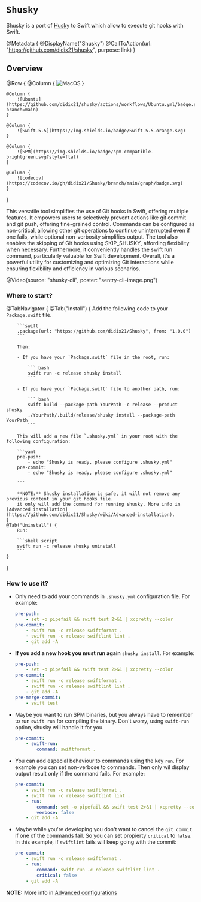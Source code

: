 # ``Shusky``

Shusky is a port of [Husky](https://github.com/typicode/husky) to Swift which allow to execute
git hooks with Swift.

@Metadata { 
    @DisplayName("Shusky")
    @CallToAction(url: "https://github.com/didix21/shusky",
                  purpose: link)
}

## Overview

@Row {
    @Column {
        ![MacOS](https://github.com/didix21/shusky/actions/workflows/MacOS.yml/badge.svg?branch=main)
    }

    @Column {
        ![Ubuntu](https://github.com/didix21/shusky/actions/workflows/Ubuntu.yml/badge.svg?branch=main)
    }
    
    @Column {
        ![Swift-5.5](https://img.shields.io/badge/Swift-5.5-orange.svg)
    }
    
    @Column {
        ![SPM](https://img.shields.io/badge/spm-compatible-brightgreen.svg?style=flat)
    }
    
    @Column {
        ![codecov](https://codecov.io/gh/didix21/Shusky/branch/main/graph/badge.svg)
    }
}

This versatile tool simplifies the use of Git hooks in Swift, offering multiple features. It empowers users to selectively prevent actions like git commit and git push, offering fine-grained control. Commands can be configured as non-critical, allowing other git operations to continue uninterrupted even if one fails, while optional non-verbosity simplifies output. The tool also enables the skipping of Git hooks using SKIP_SHUSKY, affording flexibility when necessary. Furthermore, it conveniently handles the swift run command, particularly valuable for Swift development. Overall, it's a powerful utility for customizing and optimizing Git interactions while ensuring flexibility and efficiency in various scenarios.


@Video(source: "shusky-cli", poster: "sentry-cli-image.png")


### Where to start?

@TabNavigator {
    @Tab("Install") {
        Add the following code to your `Package.swift` file.

        ```swift
        .package(url: "https://github.com/didix21/Shusky", from: "1.0.0")
        ```

        Then:

        - If you have your `Package.swift` file in the root, run:

            ``` bash
            swift run -c release shusky install
            ```
          
        - If you have your `Package.swift` file to another path, run:

            ``` bash
            swift build --package-path YourPath -c release --product shusky
            ./YourPath/.build/release/shusky install --package-path YourPath
            ```

        This will add a new file `.shusky.yml` in your root with the following configuration:

        ```yaml
        pre-push:
            - echo "Shusky is ready, please configure .shusky.yml"
        pre-commit:
            - echo "Shusky is ready, please configure .shusky.yml"

        ```

        **NOTE:** Shusky installation is safe, it will not remove any previous content in your git hooks file.
        it only will add the command for running shusky. More info in [Advanced installation](https://github.com/didix21/Shusky/wiki/Advanced-installation).
    }
    @Tab("Uninstall") {
        Run:

        ```shell script
        swift run -c release shusky uninstall
        ```
    }
}

### How to use it?

- Only need to add your commands in `.shusky.yml` configuration file. For example:

    ```yaml
    pre-push:
        - set -o pipefail && swift test 2>&1 | xcpretty --color
    pre-commit:
        - swift run -c release swiftformat .
        - swift run -c release swiftlint lint .
        - git add -A
    ```

- **If you add a new hook you must run again** `shusky install`. For example:

    ```yaml
    pre-push:
        - set -o pipefail && swift test 2>&1 | xcpretty --color
    pre-commit:
        - swift run -c release swiftformat .
        - swift run -c release swiftlint lint .
        - git add -A
    pre-merge-commit:
        - swift test
    ```

- Maybe you want to run SPM binaries, but you always have to remember to run  `swift run` for compiling the binary. Don't worry, using `swift-run` option, shusky will handle it for you.

    ```yaml
    pre-commit:
        - swift-run:
            command: swiftformat .
    ```

- You can add especial behaviour to commands using the key `run`. For example you can set non-verbose to commands. Then only wil display output result only if the command fails. For example:

    ```yaml
    pre-commit:
        - swift run -c release swiftformat .
        - swift run -c release swiftlint lint .
        - run:
            command: set -o pipefail && swift test 2>&1 | xcpretty --color
            verbose: false
        - git add -A
    ```

-  Maybe while you're developing you don't want to cancel the `git commit` if one of the commands fail. So you can set propierty `critical` to `false`.
In this example, if `swiftlint` fails will keep going with the commit:

    ```yaml
    pre-commit:
        - swift run -c release swiftformat .
        - run:
            command: swift run -c release swiftlint lint .
            critical: false
        - git add -A
    ```

**NOTE:** More info in [Advanced configurations](https://github.com/didix21/Shusky/wiki/Advanded-configurations)




